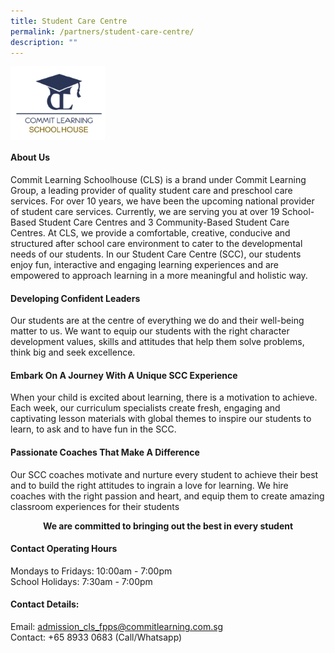 ```yaml
---
title: Student Care Centre
permalink: /partners/student-care-centre/
description: ""
---
```

<img src="/images/Partners/CLSH.png" style="width:30%" align="center">

#### About Us 

Commit Learning Schoolhouse (CLS) is a brand under Commit Learning Group, a leading
provider of quality student care and preschool care services. For over 10 years, we have
been the upcoming national provider of student care services. Currently, we are serving you
at over 19 School-Based Student Care Centres and 3 Community-Based Student Care
Centres.
At CLS, we provide a comfortable, creative, conducive and structured after school care
environment to cater to the developmental needs of our students. In our Student Care
Centre (SCC), our students enjoy fun, interactive and engaging learning experiences and
are empowered to approach learning in a more meaningful and holistic way.

#### Developing Confident Leaders

Our students are at the centre of everything we do and their well-being matter to us. We
want to equip our students with the right character development values, skills and attitudes
that help them solve problems, think big and seek excellence.

#### Embark On A Journey With A Unique SCC Experience

When your child is excited about learning, there is a motivation to achieve. Each week, our
curriculum specialists create fresh, engaging and captivating lesson materials with global
themes to inspire our students to learn, to ask and to have fun in the SCC.

#### Passionate Coaches That Make A Difference 
Our SCC coaches motivate and nurture every student to achieve their best and to build the
right attitudes to ingrain a love for learning. We hire coaches with the right passion and
heart, and equip them to create amazing classroom experiences for their students

<center><b>We are committed to bringing  out the best in every student</b></center>

#### Contact Operating Hours
Mondays  to Fridays: 10:00am - 7:00pm <br>
School Holidays: 7:30am - 7:00pm

#### Contact Details:
Email: admission_cls_fpps@commitlearning.com.sg <br>
Contact: +65 8933 0683 (Call/Whatsapp)